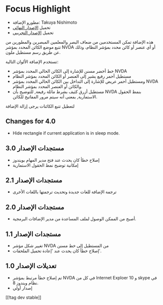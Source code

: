# Focus Highlight #

* مطورو الإضافة: Takuya Nishimoto
* تحميل [الإصدار النهائي][2]
* تحميل [الإصدار التجريبي][1]

هذه الإضافة تمكن المستخدمين من ضعاف البصر والمعلمين المبصرين والمطورين من
تتبع موضع الكائن المحدد بمؤشر NVDA  أو أي عنصر  أو كائن محدد بمؤشر النظام،
وذلك عن طريق رسم مستطيل ملون. 

تستخدم الإضافة الألوان التالية:

* خط أخضر مسنن للإشارة إلى الكائن الحالي المحدد بمؤشر NVDA
* مستطيل أحمر رفيع يشير إلى العنصر أو الكائن المحدد بمؤشر النظام
* ومستطيل أحمر عريض للإشارة إلى التداخل بين الكائن الحالي المحدد بمؤشر NVDA
  والكائن أو العنصر المحدد بمؤشر النظام. 
* مستطيل أزرق كثيف بشرط مائلة رفيعة, للتوضيح بأن NVDA بنمط الحقول
  الاستمارية, بمعنى أنه سيتم مرور المفاتيح للكائن.

لتعطيل تتبع الكائنات يرجى إزالة الإضافة

## Changes for 4.0 ##

* Hide rectangle if current application is in sleep mode.

## مستجدات الإصدار 3.0 ##

* إصلاح خطأ كان يحدث عند فتح مدير المهام بويندوز
* إمكانية توضيح نمط الحقول الاستمارية

## مستجدات الإصدار 2.1 ##

* ترجمة الإضافة للغات جديدة وتحديث ترجمتها باللغات الأخرى

## مستجدات الإصدار 2.0 ##

* أصبح من الممكن الوصول لملف المساعدة من مدير الإضافات البرمجية.

## مستجدات الإصدار 1.1 ##

* تغيير شكل مؤشر NVDA من المستطيل إلى خط مسنن
* إصلاح خطأ كان يحدث عند 'إعادة تحميل الملحقات'.

## تعديلات الإصدار 1.0 ##

* تم إصلاح خطأ مرتبط بمؤشر NVDA في كل من Internet Exploer 10 و skype في نظام
  ويندوز 8.
* إصدار أولي


[[!tag dev stable]]

[1]: http://addons.nvda-project.org/files/get.php?file=fh-dev

[2]: http://addons.nvda-project.org/files/get.php?file=fh
